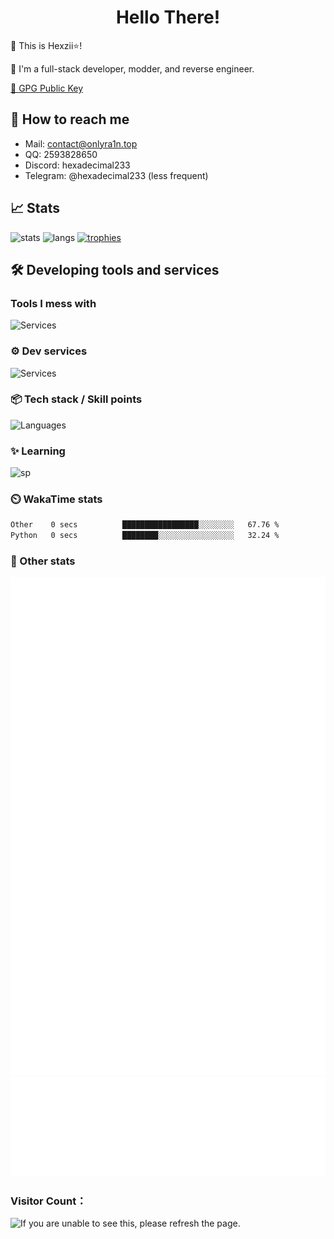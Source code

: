 <h1 align="center"> Hello There! </h1>

<!-- Fancier? or more plain -->

🚀 This is Hexzii⭐!

🛜 I'm a full-stack developer, modder, and reverse engineer.

[🔑 GPG Public Key](https://github.com/hexadecimal233.gpg)

## 📱 How to reach me

- Mail: [contact@onlyra1n.top](mailto:contact@onlyra1n.top)
- QQ: 2593828650
- Discord: hexadecimal233
- Telegram: @hexadecimal233 (less frequent)

## 📈 Stats

![stats](https://github-readme-stats.vercel.app/api?username=hexadecimal233&theme=dracula&show_icons=true)
![langs](https://github-readme-stats.vercel.app/api/top-langs/?username=hexadecimal233&theme=dracula&layout=compact)
[![trophies](https://github-profile-trophy.vercel.app/?username=hexadecimal233)](https://github.com/ryo-ma/github-profile-trophy)

## 🛠️ Developing tools and services

### Tools I mess with

![Services](https://skillicons.dev/icons?i=pnpm,git,gradle,idea,visualstudio,vscode,ai,pr,ae,ps)

### ⚙ Dev services

![Services](https://skillicons.dev/icons?i=github,vercel,cloudflare,gradle,githubactions,figma)

### 📦 Tech stack / Skill points

![Languages](https://skillicons.dev/icons?i=java,html,css,js,typescript,vue,py,cs,rust,arduino,regex)

### ✨ Learning

![sp](https://skillicons.dev/icons?i=gcp,nginx,mongodb,blender,cpp,cmake,godot,ae,ps,pr,unity,mysql)

### ⏲️ WakaTime stats

<!--START_SECTION:waka-->

```txt
Other    0 secs          █████████████████░░░░░░░░   67.76 %
Python   0 secs          ████████░░░░░░░░░░░░░░░░░   32.24 %
```

<!--END_SECTION:waka-->

<!--

### My projects

... TODO: Add projects?

-->

### 🎵 Other stats

![netease](https://github.com/hexadecimal233/netease-cloud-music-card/blob/main/card.svg)
![steam](./metrics.plugin.steam.svg)

<h3>Visitor Count：</h3>
<img src="https://moe-counter.glitch.me/get/@6475578645547358?theme=moebooru" alt="If you are unable to see this, please refresh the page.">
